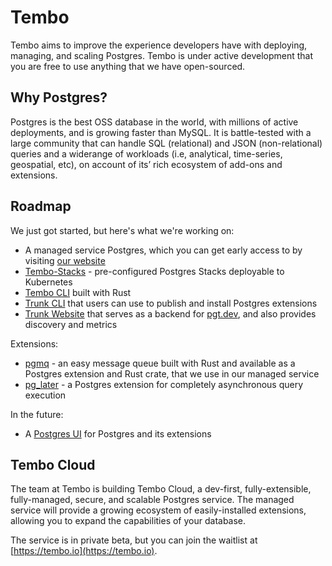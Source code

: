 # Tembo

Tembo aims to improve the experience developers have with deploying, managing, and scaling
Postgres. Tembo is under active development that you are free to use anything that we have 
open-sourced.

## Why Postgres?

Postgres is the best OSS database in the world, with millions of active deployments, and is growing faster
than MySQL. It is battle-tested with a large community that can handle SQL (relational) and JSON
(non-relational) queries and a widerange of workloads (i.e, analytical, time-series, geospatial, etc),
on account of its’ rich ecosystem of add-ons and extensions.

## Roadmap

We just got started, but here's what we're working on:

* A managed service Postgres, which you can get early access to by visiting
  [our website](https://tembo.io)
* [Tembo-Stacks](https://github.com/tembo-io/tembo-stacks) - pre-configured Postgres Stacks deployable to Kubernetes
* [Tembo CLI](https://github.com/tembo-io/tembo-cli) built with Rust
* [Trunk CLI](https://github.com/tembo-io/trunk/tree/main/cli) that users can use to publish and install Postgres extensions
* [Trunk Website](https://github.com/tembo-io/trunk/tree/main/registry) that serves as a backend for [pgt.dev](https://pgt.dev), and also provides discovery and metrics

Extensions:
* [pgmq](https://github.com/tembo-io/pgmq) - an easy message queue built with Rust and available as a Postgres extension and Rust crate, that we use in our managed service
* [pg_later](https://github.com/tembo-io/pg_later) - a Postgres extension for completely asynchronous query execution

In the future:

* A [Postgres UI](https://github.com/tembo-io/pgUI) for Postgres and its extensions

## Tembo Cloud

The team at Tembo is building Tembo Cloud, a dev-first, fully-extensible, fully-managed, secure, and
scalable Postgres service. The managed service will provide a growing ecosystem of easily-installed
extensions, allowing you to expand the capabilities of your database.

The service is in private beta, but you can join the waitlist at [https://tembo.io](https://tembo.io).
